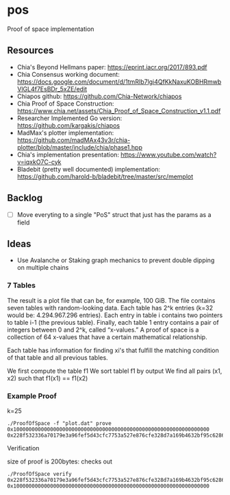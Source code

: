 # pos

Proof of space implementation

## Resources

- Chia's Beyond Hellmans paper: https://eprint.iacr.org/2017/893.pdf
- Chia Consensus working document: https://docs.google.com/document/d/1tmRIb7lgi4QfKkNaxuKOBHRmwbVlGL4f7EsBDr_5xZE/edit
- Chiapos github: https://github.com/Chia-Network/chiapos
- Chia Proof of Space Construction: https://www.chia.net/assets/Chia_Proof_of_Space_Construction_v1.1.pdf
- Researcher Implemented Go version: https://github.com/kargakis/chiapos
- MadMax's plotter implementation: https://github.com/madMAx43v3r/chia-plotter/blob/master/include/chia/phase1.hpp
- Chia's implementation presentation: https://www.youtube.com/watch?v=iqxkO7C-cyk
- Bladebit (pretty well documented) implementation: https://github.com/harold-b/bladebit/tree/master/src/memplot

## Backlog

- [ ] Move everyting to a single "PoS" struct that just has the params as a field

## Ideas

- Use Avalanche or Staking graph mechanics to prevent double dipping on multiple chains

### 7 Tables

The result is a plot file that can be, for example, 100 GiB. The file contains seven tables with random-looking data. Each table has 2^k entries (k=32 would be: 4.294.967.296 entries). Each entry in table i contains two pointers to table i-1 (the previous table). Finally, each table 1 entry contains a pair of integers between 0 and 2^k, called “x-values.” A proof of space is a collection of 64 x-values that have a certain mathematical relationship.

Each table has information for finding xi's that fulfill the matching condition of that table and all previous tables.

We first compute the table f1
We sort tablel f1 by output
We find all pairs (x1, x2) such that f1(x1) == f1(x2)

### Example Proof

k=25

```
./ProofOfSpace -f "plot.dat" prove 0x1000000000000000000000000000000000000000000000000000000000000000
0x228f532336a70179e3a96fef5d43cfc7753a527e876cfe328d7a169b4632bf95c62863df453c2d36e6f49a6967e7d58a57249a02c36638676117a73ca0db52c12a118e359346115a75ca5c454a67f8a3de32832801d33dab42246890142e247237f77dfae81c108cd1e01d9e195a9d4cee6491abf509acb301cc00b9bd2dab5a18aa6c07ee3583afd0b24937077557eb52797161b25ba308a440fbd4d35365d08d56d58d74028355ba33a44bef583f1af1801f995d32f4b228002d93c79a7555c87cdb00d7d11670
```

Verification

size of proof is 200bytes: checks out

```
./ProofOfSpace verify 0x228f532336a70179e3a96fef5d43cfc7753a527e876cfe328d7a169b4632bf95c62863df453c2d36e6f49a6967e7d58a57249a02c36638676117a73ca0db52c12a118e359346115a75ca5c454a67f8a3de32832801d33dab42246890142e247237f77dfae81c108cd1e01d9e195a9d4cee6491abf509acb301cc00b9bd2dab5a18aa6c07ee3583afd0b24937077557eb52797161b25ba308a440fbd4d35365d08d56d58d74028355ba33a44bef583f1af1801f995d32f4b228002d93c79a7555c87cdb00d7d11670 0x1000000000000000000000000000000000000000000000000000000000000000
```
